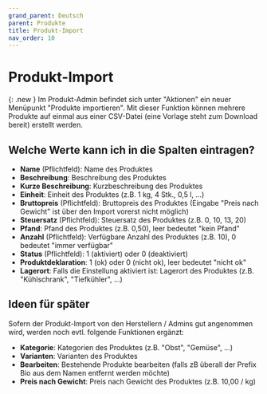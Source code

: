 ```yaml
---
grand_parent: Deutsch
parent: Produkte
title: Produkt-Import
nav_order: 10
---
```


# Produkt-Import

{: .new }
Im Produkt-Admin befindet sich unter "Aktionen" ein neuer Menüpunkt "Produkte importieren". Mit dieser Funktion können mehrere Produkte auf einmal aus einer CSV-Datei (eine Vorlage steht zum Download bereit) erstellt werden.

## Welche Werte kann ich in die Spalten eintragen?

* **Name** (Pflichtfeld): Name des Produktes
* **Beschreibung**: Beschreibung des Produktes
* **Kurze Beschreibung**: Kurzbeschreibung des Produktes
* **Einheit**: Einheit des Produktes (z.B. 1 kg, 4 Stk., 0,5 l, ...)
* **Bruttopreis** (Pflichtfeld): Bruttopreis des Produktes (Eingabe "Preis nach Gewicht" ist über den Import vorerst nicht möglich)
* **Steuersatz** (Pflichtfeld): Steuersatz des Produktes (z.B. 0, 10, 13, 20)
* **Pfand**: Pfand des Produktes (z.B. 0,50), leer bedeutet "kein Pfand"
* **Anzahl** (Pflichtfeld): Verfügbare Anzahl des Produktes (z.B. 10), 0 bedeutet "immer verfügbar"
* **Status** (Pflichtfeld): 1 (aktiviert) oder 0 (deaktiviert)
* **Produktdeklaration**: 1 (ok) oder 0 (nicht ok), leer bedeutet "nicht ok"
* **Lagerort**: Falls die Einstellung aktiviert ist: Lagerort des Produktes (z.B. "Kühlschrank", "Tiefkühler", ...)

## Ideen für später

Sofern der Produkt-Import von den Herstellern / Admins gut angenommen wird, werden noch evtl. folgende Funktionen ergänzt:

* **Kategorie**: Kategorien des Produktes (z.B. "Obst", "Gemüse", ...)
* **Varianten**: Varianten des Produktes
* **Bearbeiten**: Bestehende Produkte bearbeiten (falls zB überall der Prefix Bio aus dem Namen entfernt werden möchte)
* **Preis nach Gewicht**: Preis nach Gewicht des Produktes (z.B. 10,00 / kg)
